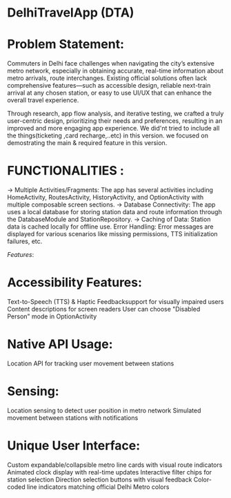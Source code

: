 ﻿# DelhiTravelApp (DTA)

# Problem Statement: 
Commuters in Delhi face challenges when navigating the city’s extensive metro network, especially in obtaining accurate, real-time information about metro arrivals, route interchanges. Existing official solutions often lack comprehensive features—such as accessible design, reliable next-train arrival at any chosen station, or easy to use UI/UX that can enhance the overall travel experience.

Through research, app flow analysis, and iterative testing, we crafted a truly user-centric design, prioritizing their needs and preferences, resulting in an improved and more engaging app experience. We did'nt tried to include all the things(ticketing ,card recharge,..etc) in this version. we focused on demostrating the main & required feature in this version.

# FUNCTIONALITIES : 
-> Multiple Activities/Fragments: The app has several activities including HomeActivity, RoutesActivity, HistoryActivity, and OptionActivity with multiple composable screen sections.
-> Database Connectivity: The app uses a local database for storing station data and route information through the DatabaseModule and StationRepository.
-> Caching of Data: Station data is cached locally for offline use.
Error Handling: Error messages are displayed for various scenarios like missing permissions, TTS initialization failures, etc.


*Features*:

# Accessibility Features:
Text-to-Speech (TTS) & Haptic Feedbacksupport for visually impaired users
Content descriptions for screen readers
User can choose "Disabled Person" mode in OptionActivity

# Native API Usage:
Location API for tracking user movement between stations

# Sensing:
Location sensing to detect user position in metro network
Simulated movement between stations with notifications

# Unique User Interface:
Custom expandable/collapsible metro line cards with visual route indicators
Animated clock display with real-time updates
Interactive filter chips for station selection
Direction selection buttons with visual feedback
Color-coded line indicators matching official Delhi Metro colors
